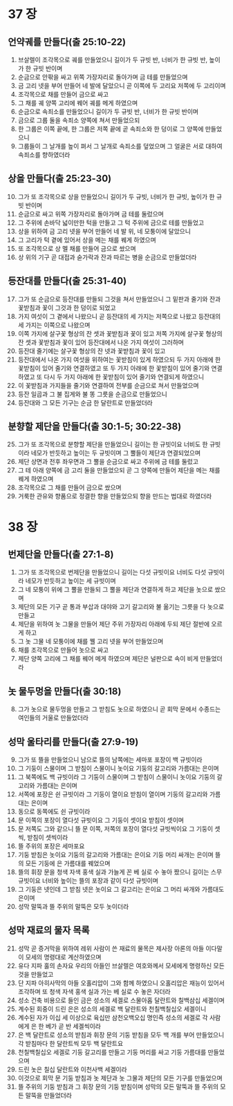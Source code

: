 # 37 장

## 언약궤를 만들다(출 25:10-22)
1. 브살렐이 조각목으로 궤를 만들었으니 길이가 두 규빗 반, 너비가 한 규빗 반, 높이가 한 규빗 반이며
2. 순금으로 안팎을 싸고 위쪽 가장자리로 돌아가며 금 테를 만들었으며
3. 금 고리 넷을 부어 만들어 네 발에 달았으니 곧 이쪽에 두 고리요 저쪽에 두 고리이며
4. 조각목으로 채를 만들어 금으로 싸고
5. 그 채를 궤 양쪽 고리에 꿰어 궤를 메게 하였으며
6. 순금으로 속죄소를 만들었으니 길이가 두 규빗 반, 너비가 한 규빗 반이며
7. 금으로 그룹 둘을 속죄소 양쪽에 쳐서 만들었으되
8. 한 그룹은 이쪽 끝에, 한 그룹은 저쪽 끝에 곧 속죄소와 한 덩이로 그 양쪽에 만들었으니
9. 그룹들이 그 날개를 높이 펴서 그 날개로 속죄소를 덮었으며 그 얼굴은 서로 대하여 속죄소를 향하였더라

## 상을 만들다(출 25:23-30)
10. 그가 또 조각목으로 상을 만들었으니 길이가 두 규빗, 너비가 한 규빗, 높이가 한 규빗 반이며
11. 순금으로 싸고 위쪽 가장자리로 돌아가며 금 테를 둘렀으며
12. 그 주위에 손바닥 넓이만한 턱을 만들고 그 턱 주위에 금으로 테를 만들었고
13. 상을 위하여 금 고리 넷을 부어 만들어 네 발 위, 네 모퉁이에 달았으니
14. 그 고리가 턱 곁에 있어서 상을 메는 채를 꿰게 하였으며
15. 또 조각목으로 상 멜 채를 만들어 금으로 쌌으며
16. 상 위의 기구 곧 대접과 숟가락과 잔과 따르는 병을 순금으로 만들었더라

## 등잔대를 만들다(출 25:31-40)
17. 그가 또 순금으로 등잔대를 만들되 그것을 쳐서 만들었으니 그 밑판과 줄기와 잔과 꽃받침과 꽃이 그것과 한 덩이로 되었고
18. 가지 여섯이 그 곁에서 나왔으니 곧 등잔대의 세 가지는 저쪽으로 나왔고 등잔대의 세 가지는 이쪽으로 나왔으며
19. 이쪽 가지에 살구꽃 형상의 잔 셋과 꽃받침과 꽃이 있고 저쪽 가지에 살구꽃 형상의 잔 셋과 꽃받침과 꽃이 있어 등잔대에서 나온 가지 여섯이 그러하며
20. 등잔대 줄기에는 살구꽃 형상의 잔 넷과 꽃받침과 꽃이 있고
21. 등잔대에서 나온 가지 여섯을 위하여는 꽃받침이 있게 하였으되 두 가지 아래에 한 꽃받침이 있어 줄기와 연결하였고 또 두 가지 아래에 한 꽃받침이 있어 줄기와 연결하였고 또 다시 두 가지 아래에 한 꽃받침이 있어 줄기와 연결되게 하였으니
22. 이 꽃받침과 가지들을 줄기와 연결하여 전부를 순금으로 쳐서 만들었으며
23. 등잔 일곱과 그 불 집게와 불 똥 그릇을 순금으로 만들었으니
24. 등잔대와 그 모든 기구는 순금 한 달란트로 만들었더라

## 분향할 제단을 만들다(출 30:1-5; 30:22-38)
25. 그가 또 조각목으로 분향할 제단을 만들었으니 길이는 한 규빗이요 너비도 한 규빗이라 네모가 반듯하고 높이는 두 규빗이며 그 뿔들이 제단과 연결되었으며
26. 제단 상면과 전후 좌우면과 그 뿔을 순금으로 싸고 주위에 금 테를 둘렀고
27. 그 테 아래 양쪽에 금 고리 둘을 만들었으되 곧 그 양쪽에 만들어 제단을 메는 채를 꿰게 하였으며
28. 조각목으로 그 채를 만들어 금으로 쌌으며
29. 거룩한 관유와 향품으로 정결한 향을 만들었으되 향을 만드는 법대로 하였더라


# 38 장

## 번제단을 만들다(출 27:1-8)
1. 그가 또 조각목으로 번제단을 만들었으니 길이는 다섯 규빗이요 너비도 다섯 규빗이라 네모가 반듯하고 높이는 세 규빗이며
2. 그 네 모퉁이 위에 그 뿔을 만들되 그 뿔을 제단과 연결하게 하고 제단을 놋으로 쌌으며
3. 제단의 모든 기구 곧 통과 부삽과 대야와 고기 갈고리와 불 옮기는 그릇을 다 놋으로 만들고
4. 제단을 위하여 놋 그물을 만들어 제단 주위 가장자리 아래에 두되 제단 절반에 오르게 하고
5. 그 놋 그물 네 모퉁이에 채를 꿸 고리 넷을 부어 만들었으며
6. 채를 조각목으로 만들어 놋으로 싸고
7. 제단 양쪽 고리에 그 채를 꿰어 메게 하였으며 제단은 널판으로 속이 비게 만들었더라

## 놋 물두멍을 만들다(출 30:18)
8. 그가 놋으로 물두멍을 만들고 그 받침도 놋으로 하였으니 곧 회막 문에서 수종드는 여인들의 거울로 만들었더라

## 성막 울타리를 만들다(출 27:9-19)
9. 그가 또 뜰을 만들었으니 남으로 뜰의 남쪽에는 세마포 포장이 백 규빗이라
10. 그 기둥이 스물이며 그 받침이 스물이니 놋이요 기둥의 갈고리와 가름대는 은이며
11. 그 북쪽에도 백 규빗이라 그 기둥이 스물이며 그 받침이 스물이니 놋이요 기둥의 갈고리와 가름대는 은이며
12. 서쪽에 포장은 쉰 규빗이라 그 기둥이 열이요 받침이 열이며 기둥의 갈고리와 가름대는 은이며
13. 동으로 동쪽에도 쉰 규빗이라
14. 문 이쪽의 포장이 열다섯 규빗이요 그 기둥이 셋이요 받침이 셋이며
15. 문 저쪽도 그와 같으니 뜰 문 이쪽, 저쪽의 포장이 열다섯 규빗씩이요 그 기둥이 셋씩, 받침이 셋씩이라
16. 뜰 주위의 포장은 세마포요
17. 기둥 받침은 놋이요 기둥의 갈고리와 가름대는 은이요 기둥 머리 싸개는 은이며 뜰의 모든 기둥에 은 가름대를 꿰었으며
18. 뜰의 휘장 문을 청색 자색 홍색 실과 가늘게 꼰 베 실로 수 놓아 짰으니 길이는 스무 규빗이요 너비와 높이는 뜰의 포장과 같이 다섯 규빗이며
19. 그 기둥은 넷인데 그 받침 넷은 놋이요 그 갈고리는 은이요 그 머리 싸개와 가름대도 은이며
20. 성막 말뚝과 뜰 주위의 말뚝은 모두 놋이더라

## 성막 재료의 물자 목록
21. 성막 곧 증거막을 위하여 레위 사람이 쓴 재료의 물목은 제사장 아론의 아들 이다말이 모세의 명령대로 계산하였으며
22. 유다 지파 훌의 손자요 우리의 아들인 브살렐은 여호와께서 모세에게 명령하신 모든 것을 만들었고
23. 단 지파 아히사막의 아들 오홀리압이 그와 함께 하였으니 오홀리압은 재능이 있어서 조각하며 또 청색 자색 홍색 실과 가는 베 실로 수 놓은 자더라
24. 성소 건축 비용으로 들인 금은 성소의 세겔로 스물아홉 달란트와 칠백삼십 세겔이며
25. 계수된 회중이 드린 은은 성소의 세겔로 백 달란트와 천칠백칠십오 세겔이니
26. 계수된 자가 이십 세 이상으로 육십만 삼천오백오십 명인즉 성소의 세겔로 각 사람에게 은 한 베가 곧 반 세겔씩이라
27. 은 백 달란트로 성소의 받침과 휘장 문의 기둥 받침을 모두 백 개를 부어 만들었으니 각 받침마다 한 달란트씩 모두 백 달란트요
28. 천칠백칠십오 세겔로 기둥 갈고리를 만들고 기둥 머리를 싸고 기둥 가름대를 만들었으며
29. 드린 놋은 칠십 달란트와 이천사백 세겔이라
30. 이것으로 회막 문 기둥 받침과 놋 제단과 놋 그물과 제단의 모든 기구를 만들었으며
31. 뜰 주위의 기둥 받침과 그 휘장 문의 기둥 받침이며 성막의 모든 말뚝과 뜰 주위의 모든 말뚝을 만들었더라

